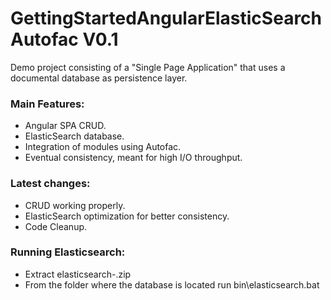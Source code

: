 # GettingStartedAngularElasticSearchAutofac V0.1
Demo project consisting of a "Single Page Application" that uses a documental database as persistence layer.

### Main Features:
  - Angular SPA CRUD.
  - ElasticSearch database.
  - Integration of modules using Autofac.
  - Eventual consistency, meant for high I/O throughput.
  
### Latest changes:
  - CRUD working properly.
  - ElasticSearch optimization for  better consistency. 
  - Code Cleanup.
  
  ### Running Elasticsearch:
  - Extract elasticsearch-<version>.zip
  - From the folder where the database is located run bin\elasticsearch.bat

